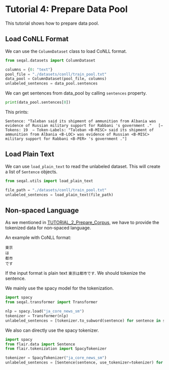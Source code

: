 # Tutorial 4: Prepare Data Pool

This tutorial shows how to prepare data pool.

## Load CoNLL Format


We can use the `ColumnDataset` class to load CoNLL format. 

```python
from seqal.datasets import ColumnDataset

columns = {0: "text"}
pool_file = "./datasets/conll/train_pool.txt"
data_pool = ColumnDataset(pool_file, columns)
unlabeled_sentences = data_pool.sentences
```

We can get sentences from data_pool by calling `sentences` property.

```python
print(data_pool.sentences[0])
```

This prints:

```
Sentence: "Taleban said its shipment of ammunition from Albania was evidence of Russian military support for Rabbani 's government ."   [− Tokens: 19  − Token-Labels: "Taleban <B-MISC> said its shipment of ammunition from Albania <B-LOC> was evidence of Russian <B-MISC> military support for Rabbani <B-PER> 's government ."]
```

## Load Plain Text

We can use `load_plain_text` to read the unlabeled dataset. This will create a list of `Sentence` objects.

```python
from seqal.utils import load_plain_text

file_path = "./datasets/conll/train_pool.txt"
unlabeled_sentences = load_plain_text(file_path)
```

## Non-spaced Language

As we mentioned in [TUTORIAL_2_Prepare_Corpus](TUTORIAL_2_Prepare_Corpus.md), we have to provide the tokenized data for non-spaced language.


An example with CoNLL format:

```
東京
は
都市
です
```

If the input format is plain text `東京は都市です`. We should tokenize the sentence.

We mainly use the spacy model for the tokenization.

```python
import spacy
from seqal.transformer import Transformer

nlp = spacy.load("ja_core_news_sm")
tokenizer = Transformer(nlp)
unlabeled_sentences = [tokenizer.to_subword(sentence) for sentence in sentences]
```

We also can directly use the spacy tokenizer.

```python
import spacy
from flair.data import Sentence
from flair.tokenization import SpacyTokenizer

tokenizer = SpacyTokenizer("ja_core_news_sm")
unlabeled_sentences = [Sentence(sentence, use_tokenizer=tokenizer) for sentence in sentences]
```
